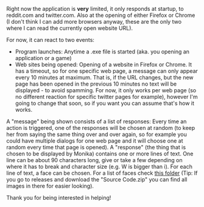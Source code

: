 Right now the application is **very** limited, it only responds at startup, to reddit.com and twitter.com. Also at the opening of either Firefox or Chrome (I don't think I can add more browsers anyway, these are the only two where I can read the currently open website URL).

For now, it can react to two events:

- Program launches: Anytime a .exe file is started (aka. you opening an application or a game)
- Web sites being opened: Opening of a website in Firefox or Chrome. It has a timeout, so for one specific web page, a message can only appear every 10 minutes at maximum. That is, if the URL changes, but the new page has been opened in the previous 10 minutes no text will be displayed - to avoid spamming. For now, it only works per web page (so no different reaction for specific twitter pages for example), however I'm going to change that soon, so if you want you can assume that's how it works.

A "message" being shown consists of a list of responses: Every time an action is triggered, one of the responses will be chosen at random (to keep her from saying the same thing over and over again, so for example you could have multiple dialogs for one web page and it will choose one at random every time that page is opened). A "response" (the thing that is chosen to be displayed by Monika) contains one or more lines of text. One line can be about 90 characters long, give or take a few depending on where it has to break and character size (e.g. W is bigger than i). For each line of text, a face can be chosen. For a list of faces check [this folder](https://github.com/PiMaker/MonikAI/tree/master/MonikAI/monika) (Tip: If you go to releases and download the "Source Code.zip" you can find all images in there for easier looking).

Thank you for being interested in helping!
